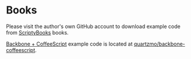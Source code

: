 Books
=====

Please visit the author's own GitHub account to download example code from [ScriptyBooks](http://www.scriptybooks.com) books.

[Backbone + CoffeeScript](http://www.scriptybooks.com/books/backbone-coffeescript) example code is located at [quartzmo/backbone-coffeescript](https://github.com/quartzmo/backbone-coffeescript).
